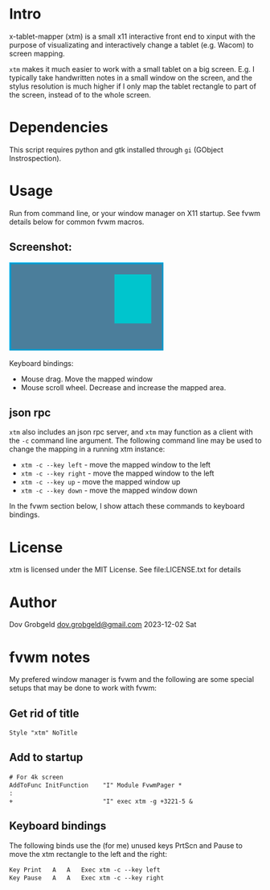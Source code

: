 # Intro

x-tablet-mapper (xtm) is  a small x11 interactive front  end to xinput with the purpose of visualizating  and interactively change  a tablet (e.g. Wacom) to screen mapping.

`xtm` makes it much easier to work with a small tablet on a big screen. E.g. I typically take handwritten notes in a small window on the screen, and the stylus resolution is much higher if I only map the tablet rectangle to part of the screen, instead of to the whole screen.

# Dependencies

This script requires python and gtk installed through `gi` (GObject Instrospection).

# Usage

Run from command line, or your window manager on X11 startup. See fvwm details below for common fvwm macros.

## Screenshot:

![`xtm` mapping of a tablet in portait mode to part of the scree](xtm-screenshot.png)

Keyboard bindings:

* Mouse drag. Move the mapped window
* Mouse scroll wheel. Decrease and increase the mapped area.

## json rpc 

`xtm` also includes an json rpc server, and `xtm` may function as a client with the `-c` command line argument. The following command line may be used to change the mapping in a running xtm instance:

* `xtm -c --key left` - move the mapped window to the left
* `xtm -c --key right` - move the mapped window to the left
* `xtm -c --key up` - move the mapped window up
* `xtm -c --key down` - move the mapped window down

In the fvwm section below, I show attach these commands to keyboard bindings.

# License

xtm is licensed under the MIT License. See file:LICENSE.txt for details

# Author

Dov Grobgeld <dov.grobgeld@gmail.com>
2023-12-02 Sat

# fvwm notes

My prefered window manager is fvwm and the following are some special setups that may be done to work with fvwm:

## Get rid of title

```
Style "xtm" NoTitle
```

## Add to startup
```
# For 4k screen
AddToFunc InitFunction 	  "I" Module FvwmPager *
:
+                         "I" exec xtm -g +3221-5 &
```

## Keyboard bindings

The following binds use the (for me) unused keys PrtScn and Pause to move the xtm rectangle to the left and the right:

```
Key Print	A	A	Exec xtm -c --key left
Key Pause	A	A	Exec xtm -c --key right
```
